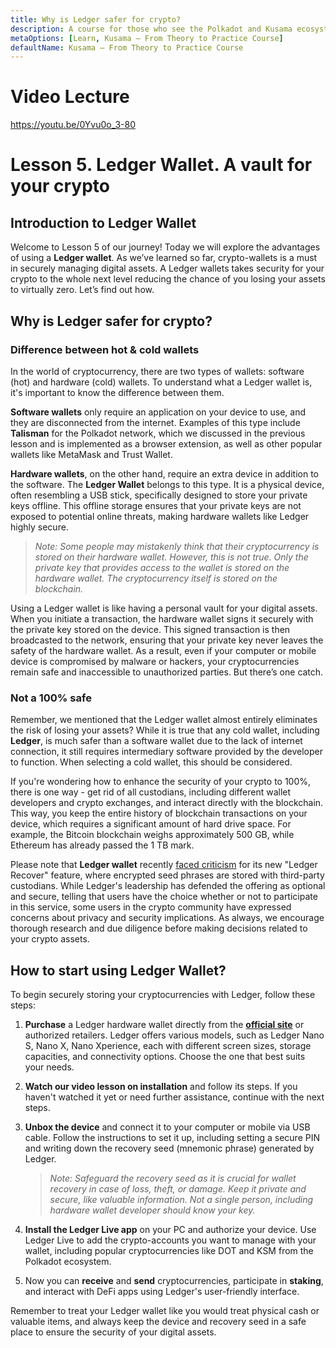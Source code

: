 ```yaml
---
title: Why is Ledger safer for crypto?
description: A course for those who see the Polkadot and Kusama ecosystem for the first time.
metaOptions: [Learn, Kusama — From Theory to Practice Course]
defaultName: Kusama — From Theory to Practice Course
---
```


# Video Lecture

https://youtu.be/0Yvu0o_3-80

# Lesson 5. Ledger Wallet. A vault for your crypto

## Introduction to Ledger Wallet

Welcome to Lesson 5 of our journey! Today we will explore the advantages of using a **Ledger wallet**. As we’ve learned so far, crypto-wallets is a must in securely managing digital assets. A Ledger wallets takes security for your crypto to the whole next level reducing the chance of you losing your assets to virtually zero. Let’s find out how.

## Why is Ledger safer for crypto?

### **Difference between hot & cold wallets**

In the world of cryptocurrency, there are two types of wallets: software (hot) and hardware (cold) wallets. To understand what a Ledger wallet is, it's important to know the difference between them.

**Software wallets** only require an application on your device to use, and they are disconnected from the internet. Examples of this type include **Talisman** for the Polkadot network, which we discussed in the previous lesson and is implemented as a browser extension, as well as other popular wallets like MetaMask and Trust Wallet.

**Hardware wallets**, on the other hand, require an extra device in addition to the software. The **Ledger Wallet** belongs to this type. It is a physical device, often resembling a USB stick, specifically designed to store your private keys offline. This offline storage ensures that your private keys are not exposed to potential online threats, making hardware wallets like Ledger highly secure.

> *Note: Some people may mistakenly think that their cryptocurrency is stored on their hardware wallet. However, this is not true. Only the private key that provides access to the wallet is stored on the hardware wallet. The cryptocurrency itself is stored on the blockchain.*
> 

Using a Ledger wallet is like having a personal vault for your digital assets. When you initiate a transaction, the hardware wallet signs it securely with the private key stored on the device. This signed transaction is then broadcasted to the network, ensuring that your private key never leaves the safety of the hardware wallet. As a result, even if your computer or mobile device is compromised by malware or hackers, your cryptocurrencies remain safe and inaccessible to unauthorized parties. But there’s one catch.

### ********************Not a 100% safe********************

Remember, we mentioned that the Ledger wallet almost entirely eliminates the risk of losing your assets? While it is true that any cold wallet, including **Ledger**, is much safer than a software wallet due to the lack of internet connection, it still requires intermediary software provided by the developer to function. When selecting a cold wallet, this should be considered.

If you're wondering how to enhance the security of your crypto to 100%, there is one way - get rid of all custodians, including different wallet developers and crypto exchanges, and interact directly with the blockchain. This way, you keep the entire history of blockchain transactions on your device, which requires a significant amount of hard drive space. For example, the Bitcoin blockchain weighs approximately 500 GB, while Ethereum has already passed the 1 TB mark.

Please note that **Ledger wallet** recently [faced criticism](https://www.coindesk.com/tech/2023/05/16/ledger-bats-back-criticism-of-new-wallet-recovery-service/) for its new "Ledger Recover" feature, where encrypted seed phrases are stored with third-party custodians. While Ledger's leadership has defended the offering as optional and secure, telling that users have the choice whether or not to participate in this service, some users in the crypto community have expressed concerns about privacy and security implications. As always, we encourage thorough research and due diligence before making decisions related to your crypto assets.

## How to start using Ledger Wallet?

To begin securely storing your cryptocurrencies with Ledger, follow these steps:

1. **Purchase** a Ledger hardware wallet directly from the **[official site](https://www.ledger.com/)** or authorized retailers. Ledger offers various models, such as Ledger Nano S, Nano X, Nano Xperience, each with different screen sizes, storage capacities, and connectivity options. Choose the one that best suits your needs.
2. **Watch our video lesson on installation** and follow its steps. If you haven't watched it yet or need further assistance, continue with the next steps.
3. **Unbox the device** and connect it to your computer or mobile via USB cable. Follow the instructions to set it up, including setting a secure PIN and writing down the recovery seed (mnemonic phrase) generated by Ledger.
    
    > *Note: Safeguard the recovery seed as it is crucial for wallet recovery in case of loss, theft, or damage. Keep it private and secure, like valuable information. Not a single person, including hardware wallet developer should know your key.*
    > 
4. **Install the Ledger Live app** on your PC and authorize your device. Use Ledger Live to add the crypto-accounts you want to manage with your wallet, including popular cryptocurrencies like DOT and KSM from the Polkadot ecosystem.
5. Now you can **receive** and **send** cryptocurrencies, participate in **staking**, and interact with DeFi apps using Ledger's user-friendly interface.

Remember to treat your Ledger wallet like you would treat physical cash or valuable items, and always keep the device and recovery seed in a safe place to ensure the security of your digital assets.